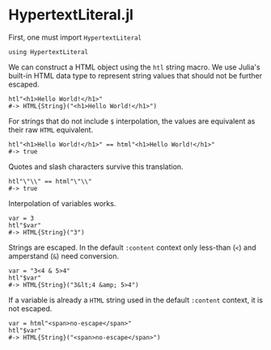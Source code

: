 # HypertextLiteral.jl

First, one must import `HypertextLiteral`

    using HypertextLiteral

We can construct a HTML object using the `htl` string macro. We use
Julia's built-in HTML data type to represent string values that should
not be further escaped.

    htl"<h1>Hello World!</h1>"
    #-> HTML{String}("<h1>Hello World!</h1>")

For strings that do not include `$` interpolation, the values are
equivalent as their raw `HTML` equivalent.

    htl"<h1>Hello World!</h1>" == html"<h1>Hello World!</h1>"
    #-> true

Quotes and slash characters survive this translation.

    htl"\"\\" == html"\"\\"
    #-> true

Interpolation of variables works.
 
    var = 3
    htl"$var"
    #-> HTML{String}("3")

Strings are escaped. In the default `:content` context only less-than
(`<`) and amperstand (`&`) need conversion.

    var = "3<4 & 5>4"
    htl"$var"
    #-> HTML{String}("3&lt;4 &amp; 5>4")

If a variable is already a `HTML` string used in the default `:content`
context, it is not escaped.

    var = html"<span>no-escape</span>"
    htl"$var"
    #-> HTML{String}("<span>no-escape</span>")


